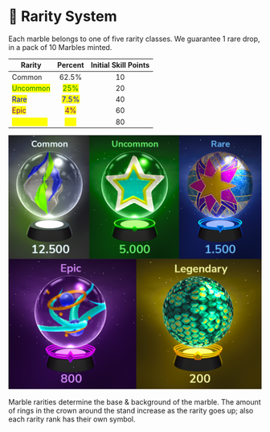 # 💎 Rarity System

Each marble belongs to one of five rarity classes. We guarantee 1 rare drop, in a pack of 10 Marbles minted.

| Rarity                                       |                Percent                | Initial Skill Points |
| -------------------------------------------- | :-----------------------------------: | :------------------: |
| Common                                       |                 62.5%                 |          10          |
| <mark style="color:green;">Uncommon</mark>   | <mark style="color:green;">25%</mark> |          20          |
| <mark style="color:blue;">Rare</mark>        | <mark style="color:blue;">7.5%</mark> |          40          |
| <mark style="color:purple;">Epic</mark>      | <mark style="color:purple;">4%</mark> |          60          |
| <mark style="color:yellow;">Legendary</mark> | <mark style="color:yellow;">1%</mark> |          80          |

![Rarity of Marbles](../../.gitbook/assets/rareity5.png)

Marble rarities determine the base & background of the marble. The amount of rings in the crown around the stand increase as the rarity goes up; also each rarity rank has their own symbol.

